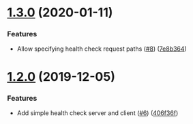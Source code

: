 # [1.3.0](https://github.com/5app/health-check-helpers/compare/v1.2.0...v1.3.0) (2020-01-11)


### Features

* Allow specifying health check request paths ([#8](https://github.com/5app/health-check-helpers/issues/8)) ([7e8b364](https://github.com/5app/health-check-helpers/commit/7e8b364fc7a11735744f619686049d4e8cdc787f))

# [1.2.0](https://github.com/5app/health-check-helpers/compare/v1.1.0...v1.2.0) (2019-12-05)


### Features

* Add simple health check server and client ([#6](https://github.com/5app/health-check-helpers/issues/6)) ([406f36f](https://github.com/5app/health-check-helpers/commit/406f36fa4a10bca1ecf38fd470bfb2077427c62f))
